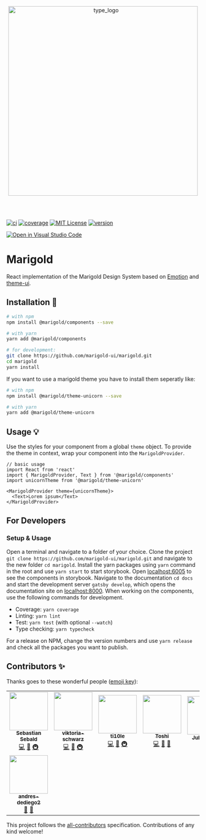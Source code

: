 <p align="center"> 
  <img width="494" align="center" alt="type_logo" src="https://user-images.githubusercontent.com/59875255/75779675-530ca980-5d5a-11ea-8910-7e92ded472e3.png">
</p>
<br>
<br>

[![ci][ci-badge]][ci] [![coverage][coverage-badge]][coverage] [![MIT License][license-badge]][license] [![version][version-badge]][package]

[![Open in Visual Studio Code](https://open.vscode.dev/badges/open-in-vscode.svg)](https://open.vscode.dev/marigold-ui/marigold)

# Marigold

React implementation of the Marigold Design System based on [Emotion](https://emotion.sh/) and [theme-ui](https://theme-ui.com/).

## Installation 🔧

```sh
# with npm
npm install @marigold/components --save

# with yarn
yarn add @marigold/components

# for development:
git clone https://github.com/marigold-ui/marigold.git
cd marigold
yarn install
```

If you want to use a marigold theme you have to install them seperatly like:
```sh
# with npm
npm install @marigold/theme-unicorn --save

# with yarn
yarn add @marigold/theme-unicorn
```

## Usage 💡

Use the styles for your component from a global `theme` object. To provide the theme in context, wrap your component into the `MarigoldProvider`.

```
// basic usage
import React from 'react'
import { MarigoldProvider, Text } from '@marigold/components'
import unicornTheme from '@marigold/theme-unicorn'

<MarigoldProvider theme={unicornTheme}>
  <Text>Lorem ipsum</Text>
</MarigoldProvider>
```

## For Developers

### Setup & Usage

Open a terminal and navigate to a folder of your choice. Clone the project `git clone https://github.com/marigold-ui/marigold.git` and navigate to the new folder `cd marigold`. Install the yarn packages using `yarn` command in the root and use `yarn start` to start storybook. Open [localhost:6005](http://localhost:6005) to see the components in storybook.
Navigate to the documentation `cd docs` and start the development server `gatsby develop`, which opens the documentation site on [localhost:8000](http://localhost:8000).
When working on the components, use the following commands for development.

- Coverage: `yarn coverage`
- Linting: `yarn lint`
- Test: `yarn test` (with optional `--watch`)
- Type checking: `yarn typecheck`

For a release on NPM, change the version numbers and use `yarn release` and check all the packages you want to publish.

## Contributors ✨

Thanks goes to these wonderful people ([emoji key](https://allcontributors.org/docs/en/emoji-key)):

<!-- ALL-CONTRIBUTORS-LIST:START - Do not remove or modify this section -->
<!-- prettier-ignore-start -->
<!-- markdownlint-disable -->
<table>
  <tr>
    <td align="center"><a href="https://github.com/sebald"><img src="https://avatars3.githubusercontent.com/u/985701?v=4?s=100" width="100px;" alt=""/><br /><sub><b>Sebastian Sebald</b></sub></a><br /><a href="https://github.com/marigold-ui/marigold/commits?author=sebald" title="Code">💻</a> <a href="https://github.com/marigold-ui/marigold/commits?author=sebald" title="Documentation">📖</a> <a href="#infra-sebald" title="Infrastructure (Hosting, Build-Tools, etc)">🚇</a></td>
    <td align="center"><a href="https://github.com/viktoria-schwarz"><img src="https://avatars1.githubusercontent.com/u/59830437?v=4?s=100" width="100px;" alt=""/><br /><sub><b>viktoria-schwarz</b></sub></a><br /><a href="https://github.com/marigold-ui/marigold/commits?author=viktoria-schwarz" title="Code">💻</a> <a href="https://github.com/marigold-ui/marigold/commits?author=viktoria-schwarz" title="Documentation">📖</a> <a href="#infra-viktoria-schwarz" title="Infrastructure (Hosting, Build-Tools, etc)">🚇</a></td>
    <td align="center"><a href="https://github.com/ti10le"><img src="https://avatars2.githubusercontent.com/u/59875255?v=4?s=100" width="100px;" alt=""/><br /><sub><b>ti10le</b></sub></a><br /><a href="https://github.com/marigold-ui/marigold/commits?author=ti10le" title="Code">💻</a> <a href="https://github.com/marigold-ui/marigold/commits?author=ti10le" title="Documentation">📖</a> <a href="#infra-ti10le" title="Infrastructure (Hosting, Build-Tools, etc)">🚇</a></td>
    <td align="center"><a href="http://toshibot.com"><img src="https://avatars3.githubusercontent.com/u/6447213?v=4?s=100" width="100px;" alt=""/><br /><sub><b>Toshi</b></sub></a><br /><a href="https://github.com/marigold-ui/marigold/commits?author=Toshibot" title="Code">💻</a> <a href="https://github.com/marigold-ui/marigold/commits?author=Toshibot" title="Documentation">📖</a> <a href="#design-Toshibot" title="Design">🎨</a></td>
    <td align="center"><a href="https://github.com/julianthiel"><img src="https://avatars1.githubusercontent.com/u/59880423?v=4?s=100" width="100px;" alt=""/><br /><sub><b>Julian Thiel</b></sub></a><br /><a href="https://github.com/marigold-ui/marigold/commits?author=julianthiel" title="Documentation">📖</a></td>
    <td align="center"><a href="https://github.com/johannaracky"><img src="https://avatars.githubusercontent.com/u/86712740?v=4?s=100" width="100px;" alt=""/><br /><sub><b>johannaracky</b></sub></a><br /><a href="https://github.com/marigold-ui/marigold/commits?author=johannaracky" title="Documentation">📖</a></td>
    <td align="center"><a href="https://bandism.net/"><img src="https://avatars.githubusercontent.com/u/22633385?v=4?s=100" width="100px;" alt=""/><br /><sub><b>Ikko Ashimine</b></sub></a><br /><a href="https://github.com/marigold-ui/marigold/commits?author=eltociear" title="Documentation">📖</a></td>
  </tr>
  <tr>
    <td align="center"><a href="https://github.com/andres-dediego2"><img src="https://avatars.githubusercontent.com/u/34473133?v=4?s=100" width="100px;" alt=""/><br /><sub><b>andres-dediego2</b></sub></a><br /><a href="#design-andres-dediego2" title="Design">🎨</a> <a href="https://github.com/marigold-ui/marigold/commits?author=andres-dediego2" title="Documentation">📖</a></td>
  </tr>
</table>

<!-- markdownlint-restore -->
<!-- prettier-ignore-end -->

<!-- ALL-CONTRIBUTORS-LIST:END -->

This project follows the [all-contributors](https://github.com/all-contributors/all-contributors) specification. Contributions of any kind welcome!

<!-- LINKS + BADGES -->

[ci]: https://github.com/marigold-ui/marigold/actions
[ci-badge]: https://github.com/marigold-ui/marigold/workflows/Validate/badge.svg
[license]: https://github.com/marigold-ui/marigold/blob/master/LICENSE
[license-badge]: https://img.shields.io/github/license/marigold-ui/marigold?style=flat-square
[package]: https://www.npmjs.com/package/@marigold/components
[version-badge]: https://img.shields.io/npm/v/@marigold/components?style=flat-square
[coverage]: https://coveralls.io/github/marigold-ui/marigold?branch=master
[coverage-badge]: https://img.shields.io/coveralls/github/marigold-ui/marigold/master?style=flat-square
